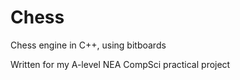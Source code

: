 # Chess

Chess engine in C++, using bitboards

Written for my A-level NEA CompSci practical project
